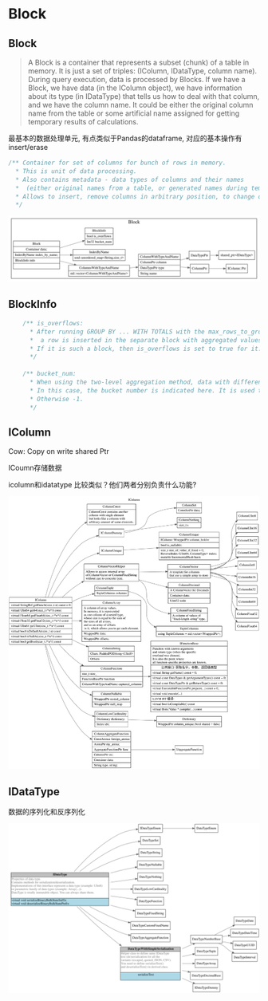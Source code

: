 # Block

<!-- toc -->


## Block

> A Block is a container that represents a subset (chunk) of a table in memory. It is just a set of triples: (IColumn, IDataType, column name). During query execution, data is processed by Blocks. If we have a Block, we have data (in the IColumn object), we have information about its type (in IDataType) that tells us how to deal with that column, and we have the column name. It could be either the original column name from the table or some artificial name assigned for getting temporary results of calculations.

最基本的数据处理单元, 有点类似于Pandas的dataframe, 对应的基本操作有insert/erase

```cpp
/** Container for set of columns for bunch of rows in memory.
  * This is unit of data processing.
  * Also contains metadata - data types of columns and their names
  *  (either original names from a table, or generated names during temporary calculations).
  * Allows to insert, remove columns in arbitrary position, to change order of columns.
  */
```
![block](./dot/block.svg)

## BlockInfo

```cpp
    /** is_overflows:
      * After running GROUP BY ... WITH TOTALS with the max_rows_to_group_by and group_by_overflow_mode = 'any' settings,
      *  a row is inserted in the separate block with aggregated values that have not passed max_rows_to_group_by.
      * If it is such a block, then is_overflows is set to true for it.
      */

    /** bucket_num:
      * When using the two-level aggregation method, data with different key groups are scattered across different buckets.
      * In this case, the bucket number is indicated here. It is used to optimize the merge for distributed aggregation.
      * Otherwise -1.
      */
```

## IColumn

Cow: Copy on write shared Ptr

ICoumn存储数据

icolumn和idatatype 比较类似？他们两者分别负责什么功能?

![iclolumn](./dot/icolumn.svg)

## IDataType

数据的序列化和反序列化

![idatatype](./dot/idatatype.svg)
